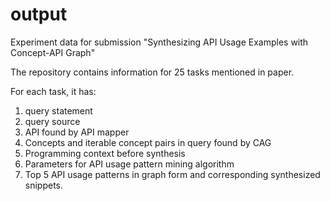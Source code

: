 # output

Experiment data for submission "Synthesizing API Usage Examples with Concept-API Graph"

The repository contains information for 25 tasks mentioned in paper.

For each task, it has:
1. query statement
2. query source
3. API found by API mapper
4. Concepts and iterable concept pairs in query found by CAG
5. Programming context before synthesis
6. Parameters for API usage pattern mining algorithm
7. Top 5 API usage patterns in graph form and corresponding synthesized snippets.